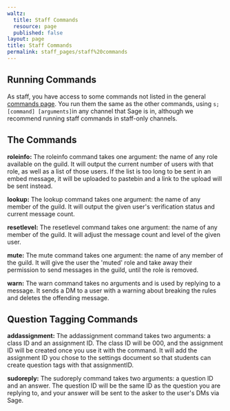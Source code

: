 ```yaml
---
waltz:
  title: Staff Commands
  resource: page
  published: false
layout: page
title: Staff Commands
permalink: staff_pages/staff%20commands
---
```

## Running Commands

As staff, you have access to some commands not listed in the general [commands page][29]. You run them the same as the
other commands, using `s;[command] [arguments]`in any channel that Sage is in, although we recommend running staff
commands in staff-only channels.

## The Commands

**roleinfo:**
The roleinfo command takes one argument: the name of any role available on the guild. It will output the current
number of users with that role, as well as a list of those users. If the list is too long to be sent in an embed
message, it will be uploaded to pastebin and a link to the upload will be sent instead.

**lookup:**
The lookup command takes one argument: the name of any member of the guild. It will output the given user's
verification status and current message count.

**resetlevel:**
The resetlevel command takes one argument: the name of any member of the guild. It will adjust the message count and
level of the given user.

**mute:**
The mute command takes one argument: the name of any member of the guild. It will give the user the 'muted' role and
take away their permission to send messages in the guild, until the role is removed.

**warn:**
The warn command takes no arguments and is used by replying to a message. It sends a DM to a user with a warning about
breaking the rules and deletes the offending message.

## Question Tagging Commands

**addassignment:**
The addassignment command takes two arguments: a class ID and an assignment ID. The class ID will be 000, and the
assignment ID will be created once you use it with the command. It will add the assignment ID you chose to the settings
document so that students can create question tags with that assignmentID.

**sudoreply:**
The sudoreply command takes two arguments: a question ID and an answer. The question ID will be the same ID as the
question you are replying to, and your answer will be sent to the asker to the user's DMs via Sage.

   [29]: https://ud-cis-discord.github.io/pages/commands (Commands)